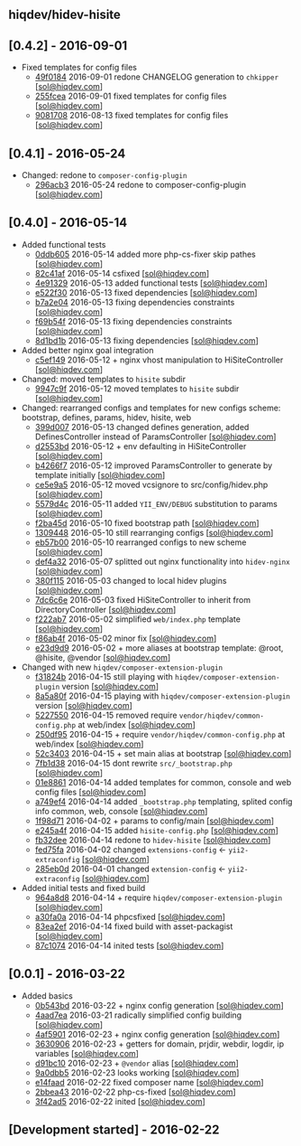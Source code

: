 hiqdev/hidev-hisite
-------------------

## [0.4.2] - 2016-09-01

- Fixed templates for config files
    - [49f0184] 2016-09-01 redone CHANGELOG generation to `chkipper` [sol@hiqdev.com]
    - [255fcea] 2016-09-01 fixed templates for config files [sol@hiqdev.com]
    - [9081708] 2016-08-13 fixed templates for config files [sol@hiqdev.com]

## [0.4.1] - 2016-05-24

- Changed: redone to `composer-config-plugin`
    - [296acb3] 2016-05-24 redone to composer-config-plugin [sol@hiqdev.com]

## [0.4.0] - 2016-05-14

- Added functional tests
    - [0ddb605] 2016-05-14 added more php-cs-fixer skip pathes [sol@hiqdev.com]
    - [82c41af] 2016-05-14 csfixed [sol@hiqdev.com]
    - [4e91329] 2016-05-13 added functional tests [sol@hiqdev.com]
    - [e522f30] 2016-05-13 fixed dependencies [sol@hiqdev.com]
    - [b7a2e04] 2016-05-13 fixing dependencies constraints [sol@hiqdev.com]
    - [f69b54f] 2016-05-13 fixing dependencies constraints [sol@hiqdev.com]
    - [8d1bd1b] 2016-05-13 fixing dependencies [sol@hiqdev.com]
- Added better nginx goal integration
    - [c5ef149] 2016-05-12 + nginx vhost manipulation to HiSiteController [sol@hiqdev.com]
- Changed: moved templates to `hisite` subdir
    - [9947c9f] 2016-05-12 moved templates to `hisite` subdir [sol@hiqdev.com]
- Changed: rearranged configs and templates for new configs scheme: bootstrap, defines, params, hidev, hisite, web
    - [399d007] 2016-05-13 changed defines generation, added DefinesController instead of ParamsController [sol@hiqdev.com]
    - [d2553bd] 2016-05-12 + env defaulting in HiSiteController [sol@hiqdev.com]
    - [b4266f7] 2016-05-12 improved ParamsController to generate by template initially [sol@hiqdev.com]
    - [ce5e9a5] 2016-05-12 moved vcsignore to src/config/hidev.php [sol@hiqdev.com]
    - [5579d4c] 2016-05-11 added `YII_ENV/DEBUG` substitution to params [sol@hiqdev.com]
    - [f2ba45d] 2016-05-10 fixed bootstrap path [sol@hiqdev.com]
    - [1309448] 2016-05-10 still rearranging configs [sol@hiqdev.com]
    - [eb57b00] 2016-05-10 rearranged configs to new scheme [sol@hiqdev.com]
    - [def4a32] 2016-05-07 splitted out nginx functionality into `hidev-nginx` [sol@hiqdev.com]
    - [380f115] 2016-05-03 changed to local hidev plugins [sol@hiqdev.com]
    - [7dc6c6e] 2016-05-03 fixed HiSiteController to inherit from DirectoryController [sol@hiqdev.com]
    - [f222ab7] 2016-05-02 simplified `web/index.php` template [sol@hiqdev.com]
    - [f86ab4f] 2016-05-02 minor fix [sol@hiqdev.com]
    - [e23d9d9] 2016-05-02 + more aliases at bootstrap template: @root, @hisite, @vendor [sol@hiqdev.com]
- Changed with new `hiqdev/composer-extension-plugin`
    - [f31824b] 2016-04-15 still playing with `hiqdev/composer-extension-plugin` version [sol@hiqdev.com]
    - [8a5a80f] 2016-04-15 playing with `hiqdev/composer-extension-plugin` version [sol@hiqdev.com]
    - [5227550] 2016-04-15 removed require `vendor/hiqdev/common-config.php` at web/index [sol@hiqdev.com]
    - [250df95] 2016-04-15 + require `vendor/hiqdev/common-config.php` at web/index [sol@hiqdev.com]
    - [52c3403] 2016-04-15 + set main alias at bootstrap [sol@hiqdev.com]
    - [7fb1d38] 2016-04-15 dont rewrite `src/_bootstrap.php` [sol@hiqdev.com]
    - [01e8861] 2016-04-14 added templates for common, console and web config files [sol@hiqdev.com]
    - [a749ef4] 2016-04-14 added `_bootstrap.php` templating, splited config info common, web, console [sol@hiqdev.com]
    - [1f98d71] 2016-04-02 + params to config/main [sol@hiqdev.com]
    - [e245a4f] 2016-04-15 added `hisite-config.php` [sol@hiqdev.com]
    - [fb32dee] 2016-04-14 redone to `hidev-hisite` [sol@hiqdev.com]
    - [fed75fa] 2016-04-02 changed `extensions-config` <- `yii2-extraconfig` [sol@hiqdev.com]
    - [285eb0d] 2016-04-01 changed `extension-config` <- `yii2-extraconfig` [sol@hiqdev.com]
- Added initial tests and fixed build
    - [964a8d8] 2016-04-14 + require `hiqdev/composer-extension-plugin` [sol@hiqdev.com]
    - [a30fa0a] 2016-04-14 phpcsfixed [sol@hiqdev.com]
    - [83ea2ef] 2016-04-14 fixed build with asset-packagist [sol@hiqdev.com]
    - [87c1074] 2016-04-14 inited tests [sol@hiqdev.com]

## [0.0.1] - 2016-03-22

- Added basics
    - [0b543bd] 2016-03-22 + nginx config generation [sol@hiqdev.com]
    - [4aad7ea] 2016-03-21 radically simplified config building [sol@hiqdev.com]
    - [4af5901] 2016-02-23 + nginx config generation [sol@hiqdev.com]
    - [3630906] 2016-02-23 + getters for domain, prjdir, webdir, logdir, ip variables [sol@hiqdev.com]
    - [d91bc10] 2016-02-23 + `@vendor` alias [sol@hiqdev.com]
    - [9a0dbb5] 2016-02-23 looks working [sol@hiqdev.com]
    - [e14faad] 2016-02-22 fixed composer name [sol@hiqdev.com]
    - [2bbea43] 2016-02-22 php-cs-fixed [sol@hiqdev.com]
    - [3f42ad5] 2016-02-22 inited [sol@hiqdev.com]

## [Development started] - 2016-02-22

[296acb3]: https://github.com/hiqdev/hidev-hisite/commit/296acb3
[0ddb605]: https://github.com/hiqdev/hidev-hisite/commit/0ddb605
[82c41af]: https://github.com/hiqdev/hidev-hisite/commit/82c41af
[4e91329]: https://github.com/hiqdev/hidev-hisite/commit/4e91329
[e522f30]: https://github.com/hiqdev/hidev-hisite/commit/e522f30
[b7a2e04]: https://github.com/hiqdev/hidev-hisite/commit/b7a2e04
[f69b54f]: https://github.com/hiqdev/hidev-hisite/commit/f69b54f
[8d1bd1b]: https://github.com/hiqdev/hidev-hisite/commit/8d1bd1b
[c5ef149]: https://github.com/hiqdev/hidev-hisite/commit/c5ef149
[9947c9f]: https://github.com/hiqdev/hidev-hisite/commit/9947c9f
[399d007]: https://github.com/hiqdev/hidev-hisite/commit/399d007
[d2553bd]: https://github.com/hiqdev/hidev-hisite/commit/d2553bd
[b4266f7]: https://github.com/hiqdev/hidev-hisite/commit/b4266f7
[ce5e9a5]: https://github.com/hiqdev/hidev-hisite/commit/ce5e9a5
[5579d4c]: https://github.com/hiqdev/hidev-hisite/commit/5579d4c
[f2ba45d]: https://github.com/hiqdev/hidev-hisite/commit/f2ba45d
[1309448]: https://github.com/hiqdev/hidev-hisite/commit/1309448
[eb57b00]: https://github.com/hiqdev/hidev-hisite/commit/eb57b00
[def4a32]: https://github.com/hiqdev/hidev-hisite/commit/def4a32
[380f115]: https://github.com/hiqdev/hidev-hisite/commit/380f115
[7dc6c6e]: https://github.com/hiqdev/hidev-hisite/commit/7dc6c6e
[f222ab7]: https://github.com/hiqdev/hidev-hisite/commit/f222ab7
[f86ab4f]: https://github.com/hiqdev/hidev-hisite/commit/f86ab4f
[e23d9d9]: https://github.com/hiqdev/hidev-hisite/commit/e23d9d9
[f31824b]: https://github.com/hiqdev/hidev-hisite/commit/f31824b
[8a5a80f]: https://github.com/hiqdev/hidev-hisite/commit/8a5a80f
[5227550]: https://github.com/hiqdev/hidev-hisite/commit/5227550
[250df95]: https://github.com/hiqdev/hidev-hisite/commit/250df95
[52c3403]: https://github.com/hiqdev/hidev-hisite/commit/52c3403
[7fb1d38]: https://github.com/hiqdev/hidev-hisite/commit/7fb1d38
[01e8861]: https://github.com/hiqdev/hidev-hisite/commit/01e8861
[a749ef4]: https://github.com/hiqdev/hidev-hisite/commit/a749ef4
[1f98d71]: https://github.com/hiqdev/hidev-hisite/commit/1f98d71
[e245a4f]: https://github.com/hiqdev/hidev-hisite/commit/e245a4f
[fb32dee]: https://github.com/hiqdev/hidev-hisite/commit/fb32dee
[fed75fa]: https://github.com/hiqdev/hidev-hisite/commit/fed75fa
[285eb0d]: https://github.com/hiqdev/hidev-hisite/commit/285eb0d
[964a8d8]: https://github.com/hiqdev/hidev-hisite/commit/964a8d8
[a30fa0a]: https://github.com/hiqdev/hidev-hisite/commit/a30fa0a
[83ea2ef]: https://github.com/hiqdev/hidev-hisite/commit/83ea2ef
[87c1074]: https://github.com/hiqdev/hidev-hisite/commit/87c1074
[0b543bd]: https://github.com/hiqdev/hidev-hisite/commit/0b543bd
[4aad7ea]: https://github.com/hiqdev/hidev-hisite/commit/4aad7ea
[4af5901]: https://github.com/hiqdev/hidev-hisite/commit/4af5901
[3630906]: https://github.com/hiqdev/hidev-hisite/commit/3630906
[d91bc10]: https://github.com/hiqdev/hidev-hisite/commit/d91bc10
[9a0dbb5]: https://github.com/hiqdev/hidev-hisite/commit/9a0dbb5
[e14faad]: https://github.com/hiqdev/hidev-hisite/commit/e14faad
[2bbea43]: https://github.com/hiqdev/hidev-hisite/commit/2bbea43
[3f42ad5]: https://github.com/hiqdev/hidev-hisite/commit/3f42ad5
[255fcea]: https://github.com/hiqdev/hidev-hisite/commit/255fcea
[9081708]: https://github.com/hiqdev/hidev-hisite/commit/9081708
[49f0184]: https://github.com/hiqdev/hidev-hisite/commit/49f0184
